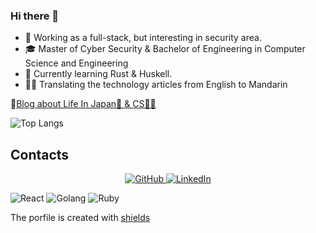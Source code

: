 ### Hi there 👋

- 🧐 Working as a full-stack, but interesting in security area.
- 🎓 Master of Cyber Security & Bachelor of Engineering in Computer Science and Engineering
- 🌱 Currently learning Rust & Huskell.
- ✍🏻 Translating the technology articles from English to Mandarin

📔[Blog about Life In Japan🗼 & CS👨‍💻](https://www.notion.so/jjjjackson/Jackson-s-blog-0699bf13a0964ef4bd37e6692a2d67ec)

![Top Langs](https://github-readme-stats.vercel.app/api/top-langs/?username=jjjjackson&layout=compact&theme=graywhite&hide=php,html)

## Contacts
<p align="center">
	<a href="https://github.com/jjjjackson">
		<img src="https://img.shields.io/badge/Github--_.svg?logo=github&style=social&logoColor=000000" alt="GitHub">
	</a>
	<a href="https://www.linkedin.com/in/jjjjackson">
		<img src="https://img.shields.io/badge/LinkedIn--_.svg?style=social&logo=linkedin" alt="LinkedIn">
	</a>
</p>


![React](https://img.shields.io/badge/-React-%23282C34?style=flat-square&logo=react)
![Golang](https://img.shields.io/badge/-Golang-76E1FE.svg?logo=go&style=flat-square)
![Ruby](https://img.shields.io/badge/-Ruby-CC342D.svg?logo=ruby&style=flat-square)

The porfile is created with [shields](https://codesandbox.io/s/icon-generator-shields-io-t8csp?fontsize=14&file=/src/main.js)
